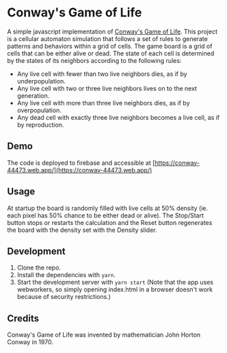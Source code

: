 # Conway's Game of Life

A simple javascript implementation of [Conway's Game of Life](https://en.wikipedia.org/wiki/Conway%27s_Game_of_Life).
This project is a cellular automaton simulation that follows a set of rules to generate patterns and behaviors within a grid of cells.
The game board is a grid of cells that can be either alive or dead. The state of each cell is determined by the states of its neighbors according to the following rules:

* Any live cell with fewer than two live neighbors dies, as if by underpopulation.
* Any live cell with two or three live neighbors lives on to the next generation.
* Any live cell with more than three live neighbors dies, as if by overpopulation.
* Any dead cell with exactly three live neighbors becomes a live cell, as if by reproduction.

## Demo

The code is deployed to firebase and accessible at [https://conway-44473.web.app/](https://conway-44473.web.app/)

## Usage

At startup the board is randomly filled with live cells at 50% density (ie. each pixel has 50% chance to be either dead or alive). The Stop/Start button stops or restarts the calculation and the Reset button regenerates the board with the density set with the Density slider.

## Development

1. Clone the repo.
2. Install the dependencies with `yarn`.
3. Start the development server with `yarn start` (Note that the app uses webworkers, so simply opening index.html in a browser doesn't work because of security restrictions.)

## Credits

Conway's Game of Life was invented by mathematician John Horton Conway in 1970.



